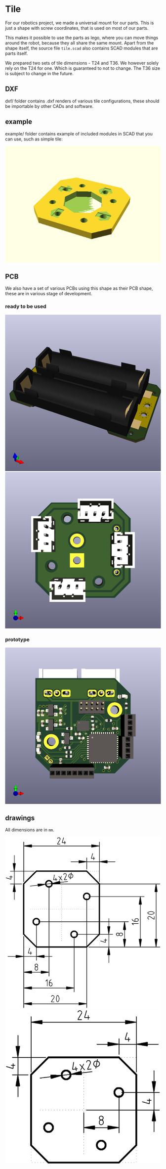 
# Tile

For our robotics project, we made a universal mount for our parts.
This is just a shape with screw coordinates, that is used on most of our parts.

This makes it possible to use the parts as lego, where you can move things around the robot, because they all share the same mount.
Apart from the shape itself, the source file `tile.scad` also contains SCAD modules that are parts itself. 

We prepared two sets of tile dimensions - T24 and T36. We however solely rely on the T24 for one. Which is guaranteed to not to change.
The T36 size is subject to change in the future.

## DXF

dxf/ folder contains .dxf renders of various tile configurations, these should be importable by other CADs and software.

## example

example/ folder contains example of included modules in SCAD that you can use, such as simple tile:

![](example/tile_T24_2mm.png)

## PCB

We also have a set of various PCBs using this shape as their PCB shape, these are in various stage of development.

### ready to be used

![](pcb/18650_holder/18650_holder.png)
![](pcb/power_dwitch/power_dwitch.png)

### prototype

![](pcb/base2.0/base2.0.png)

## drawings

All dimensions are in `mm`.

<img src="tile_1x1_dims_I.png">
<img src="tile_1x1_dims_II.png">
